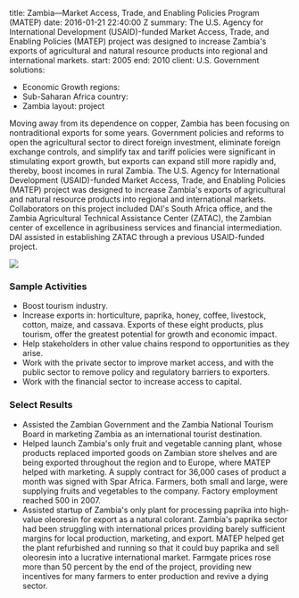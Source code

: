 
title: Zambia—Market Access, Trade, and Enabling Policies Program (MATEP)
date: 2016-01-21 22:40:00 Z
summary: The U.S. Agency for International Development (USAID)-funded Market Access,
  Trade, and Enabling Policies (MATEP) project was designed to increase Zambia's exports
  of agricultural and natural resource products into regional and international markets.
start: 2005
end: 2010
client: U.S. Government
solutions:
- Economic Growth
regions:
- Sub-Saharan Africa
country:
- Zambia
layout: project


Moving away from its dependence on copper, Zambia has been focusing on nontraditional exports for some years. Government policies and reforms to open the agricultural sector to direct foreign investment, eliminate foreign exchange controls, and simplify tax and tariff policies were significant in stimulating export growth, but exports can expand still more rapidly and, thereby, boost incomes in rural Zambia. The U.S. Agency for International Development (USAID)-funded Market Access, Trade, and Enabling Policies (MATEP) project was designed to increase Zambia's exports of agricultural and natural resource products into regional and international markets. Collaborators on this project included DAI's South Africa office, and the Zambia Agricultural Technical Assistance Center (ZATAC), the Zambian center of excellence in agribusiness services and financial intermediation. DAI assisted in establishing ZATAC through a previous USAID-funded project.

![][1]

### Sample Activities

* Boost tourism industry.
* Increase exports in: horticulture, paprika, honey, coffee, livestock, cotton, maize, and cassava. Exports of these eight products, plus tourism, offer the greatest potential for growth and economic impact.
* Help stakeholders in other value chains respond to opportunities as they arise.
* Work with the private sector to improve market access, and with the public sector to remove policy and regulatory barriers to exporters.
* Work with the financial sector to increase access to capital.

### Select Results

* Assisted the Zambian Government and the Zambia National Tourism Board in marketing Zambia as an international tourist destination.
* Helped launch Zambia's only fruit and vegetable canning plant, whose products replaced imported goods on Zambian store shelves and are being exported throughout the region and to Europe, where MATEP helped with marketing. A supply contract for 36,000 cases of product a month was signed with Spar Africa. Farmers, both small and large, were supplying fruits and vegetables to the company. Factory employment reached 500 in 2007.
* Assisted startup of Zambia's only plant for processing paprika into high-value oleoresin for export as a natural colorant. Zambia's paprika sector had been struggling with international prices providing barely sufficient margins for local production, marketing, and export. MATEP helped get the plant refurbished and running so that it could buy paprika and sell oleoresin into a lucrative international market. Farmgate prices rose more than 50 percent by the end of the project, providing new incentives for many farmers to enter production and revive a dying sector.

[1]: https://assetify-dai.com/projects/ZambiaMATEP.jpg
